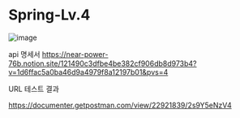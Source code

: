 # Spring-Lv.4
![image](https://github.com/LeeJiHun1/hh_99_Spring-Lv.3/assets/67195843/4217432b-1800-4443-9cf5-9c7942aa9d00)


api 명세서
https://near-power-76b.notion.site/121490c3dfbe4be382cf906db8d973b4?v=1d6ffac5a0ba46d9a4979f8a12197b01&pvs=4

URL 테스트 결과

https://documenter.getpostman.com/view/22921839/2s9Y5eNzV4
